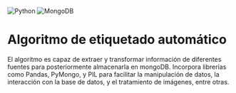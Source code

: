  ![Python](https://img.shields.io/badge/python-3670A0?style=for-the-badge&logo=python&logoColor=ffdd54) 	![MongoDB](https://img.shields.io/badge/MongoDB-%234ea94b.svg?style=for-the-badge&logo=mongodb&logoColor=white)

#  Algoritmo de etiquetado automático

El algoritmo es capaz de extraer y transformar información de diferentes fuentes para posteriormente almacenarla en mongoDB. Incorpora librerías como Pandas, PyMongo, y PIL para facilitar la manipulación de datos, la interacción con la base de datos, y el tratamiento de imágenes, entre otras. 
